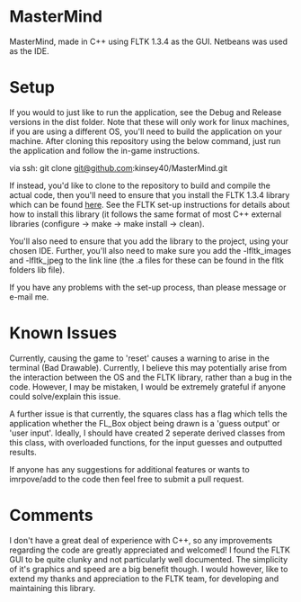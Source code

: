 # MasterMind
MasterMind, made in C++ using FLTK 1.3.4 as the GUI. Netbeans was used as the IDE. 

# Setup
If you would to just like to run the application, see the Debug and Release versions in the dist folder. Note that these will only work for linux machines, if you are using a different OS, you'll need to build the application on your machine. After cloning this repository using the below command, just run the application and follow the in-game instructions. 

via ssh:
git clone git@github.com:kinsey40/MasterMind.git

If instead, you'd like to clone to the repository to build and compile the actual code, then you'll need to ensure that you install the FLTK 1.3.4 library which can be found [here](http://www.fltk.org/index.php). See the FLTK set-up instructions for details about how to install this library (it follows the same format of most C++ external libraries (configure -> make -> make install -> clean). 

You'll also need to ensure that you add the library to the project, using your chosen IDE. Further, you'll also need to make sure you add the -lfltk_images and -lfltk_jpeg to the link line (the .a files for these can be found in the fltk folders lib file). 

If you have any problems with the set-up process, than please message or e-mail me. 

# Known Issues
Currently, causing the game to 'reset' causes a warning to arise in the terminal (Bad Drawable). Currently, I believe this may potentially arise from the interaction between the OS and the FLTK library, rather than a bug in the code. However, I may be mistaken, I would be extremely grateful if anyone could solve/explain this issue. 

A further issue is that currently, the squares class has a flag which tells the application whether the FL_Box object being drawn is a 'guess output' or 'user input'. Ideally, I should have created 2 seperate derived classes from this class, with overloaded functions, for the input guesses and outputted results. 

If anyone has any suggestions for additional features or wants to imrpove/add to the code then feel free to submit a pull request.

# Comments
I don't have a great deal of experience with C++, so any improvements regarding the code are greatly appreciated and welcomed! I found the FLTK GUI to be quite clunky and not particularly well documented. The simplicity of it's graphics and speed are a big benefit though. I would however, like to extend my thanks and appreciation to the FLTK team, for developing and maintaining this library. 



